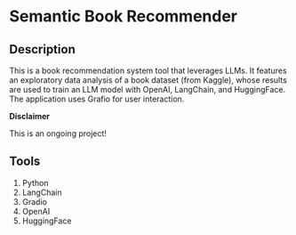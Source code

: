 # Semantic Book Recommender

## Description

This is a book recommendation system tool that leverages LLMs. It features an exploratory data analysis of a book dataset (from Kaggle), whose results are used to train an LLM model with OpenAI, LangChain, and HuggingFace. The application uses Grafio for user interaction. 

**Disclaimer**

This is an ongoing project!

## Tools

1. Python
2. LangChain
3. Gradio
4. OpenAI
5. HuggingFace